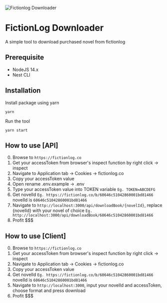 ![Fictionlog Downloader]([/assets/images/tux.png](https://i.imgur.com/Y5I4uvE.png))

# FictionLog Downloader
A simple tool to download purchased novel from fictionlog

## Prerequisite
- NodeJS 14.x
- Nest CLI

## Installation
Install package using yarn

`yarn`

Run the tool

`yarn start`

## How to use [API]
0. Browse to `https://fictionlog.co`
1. Get your accessToken from browser's inspect function by right click -> inspect
2. Navigate to Application tab -> Cookies -> fictionlog.co
3. Copy your accessToken value
4. Open rename .env.example -> .env
5. Type your accessToken value into TOKEN variable `Eg. TOKEN=ABCDEFG`
6. Get novelId `Eg. https://fictionlog.co/b/60646c51042860001bd81466` novelId is `60646c51042860001bd81466`
7. Navigate to `http://localhost:3000/api/downloadBook/{novelId}`, replace {novelId} with your novel of choice `Eg. http://localhost:3000/api/downloadBook/60646c51042860001bd81466`
8. Profit $$$

## How to use [Client]
0. Browse to `https://fictionlog.co`
1. Get your accessToken from browser's inspect function by right click -> inspect
2. Navigate to Application tab -> Cookies -> fictionlog.co
3. Copy your accessToken value
4. Get novelId `Eg. https://fictionlog.co/b/60646c51042860001bd81466` novelId is `60646c51042860001bd81466`
5. Navigate to `http://localhost:3000`, input your novelId and accessToken, choose format and press download
6. Profit $$$
